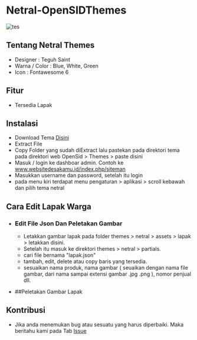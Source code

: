 # Netral-OpenSIDThemes
![tes](https://user-images.githubusercontent.com/75825300/120944155-2d403280-c75d-11eb-9fc7-e644db0b5377.png)

## Tentang Netral Themes
- Designer : Teguh Saint 
- Warna / Color : Blue, White,  Green
- Icon : Fontawesome 6

## Fitur
- Tersedia Lapak

## Instalasi

- Download Tema [Disini]( https://github.com/teguhsaint/Netral-OpenSIDThemes/archive/refs/heads/main.zip
)
- Extract File
- Copy Folder yang sudah diExtract lalu pastekan pada direktori tema pada direktori web OpenSid > Themes > paste disini
- Masuk / login ke dashboar admin. Contoh ke www.websitedesakamu.id/index.php/siteman
- Masukkan username dan password, setelah itu login
- pada menu kiri terdapat menu pengaturan > aplikasi > scroll kebawah dan pilih tema netral

## Cara Edit Lapak Warga
- ### Edit File Json Dan Peletakan Gambar

  - Letakkan gambar lapak pada folder themes > netral > assets > lapak > letakkan disini.
  - Setelah itu masuk ke direktori themes > netral > partials.
  - cari file bernama "lapak.json"
  - tambah, edit, delete atau copy baris yang tersedia.
  - sesuaikan nama produk, nama gambar ( seuaikan dengan nama file gambar, dari nama sampai extensi gambar .jpg .png ), nomor penjual dll.
  
- ##Peletakan Gambar Lapak

## Kontribusi
- Jika anda menemukan bug atau sesuatu yang harus diperbaiki. Maka beritahu kami pada Tab [Issue](https://github.com/teguhsaint/Netral-OpenSIDThemes/issues)
